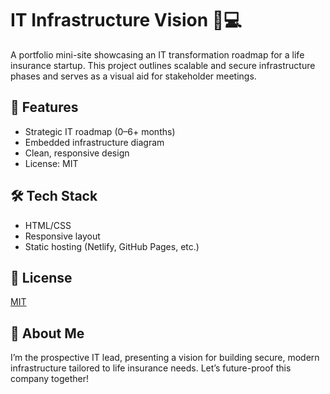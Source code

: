 # IT Infrastructure Vision 💼💻

A portfolio mini-site showcasing an IT transformation roadmap for a life insurance startup. This project outlines scalable and secure infrastructure phases and serves as a visual aid for stakeholder meetings.

## 🚀 Features
- Strategic IT roadmap (0–6+ months)
- Embedded infrastructure diagram
- Clean, responsive design
- License: MIT

## 🛠️ Tech Stack
- HTML/CSS
- Responsive layout
- Static hosting (Netlify, GitHub Pages, etc.)

## 📄 License
[MIT](./LICENSE)

## 👋 About Me
I’m the prospective IT lead, presenting a vision for building secure, modern infrastructure tailored to life insurance needs. Let’s future-proof this company together!

